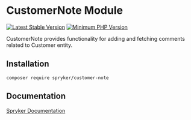 # CustomerNote Module
[![Latest Stable Version](https://poser.pugx.org/spryker/customer-note/v/stable.svg)](https://packagist.org/packages/spryker/customer-note)
[![Minimum PHP Version](https://img.shields.io/badge/php-%3E%3D%208.0-8892BF.svg)](https://php.net/)

CustomerNote provides functionality for adding and fetching comments related to Customer entity.

## Installation

```
composer require spryker/customer-note
```

## Documentation

[Spryker Documentation](https://docs.spryker.com)
